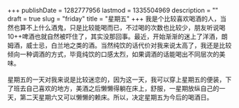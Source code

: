 +++
publishDate = 1282777956
lastmod = 1335504969
description = ""
draft = true
slug = "friday"
title = "星期五"
+++
我是个比较喜欢喝酒的人，当然也算不上什么酒鬼，只是比较能喝而已，不过喝的次数也比较少，朋友听说喝10++啤酒也就自然被吓住了，其实没那回事。最近，开始渐渐的迷上了洋酒，朗姆酒，威士忌，白兰地之类的酒。当然纯饮的话代价对我来说太高了，我还是比较倾向一种调酒的方式，毕竟纯饮的口感太烈，如果调酒的话能喝出不同层次的美味。<br><br>
星期五的一天对我来说是比较迷恋的，因为这一天，我可以穿上星期五的便装，下了班去自己喜欢的地方，美酒之后懒懒得躺在床上，舒服，一星期放纵自己的一天，第二天星期六又可以懒懒的赖床。所以，决定星期五为今后的喝酒日。